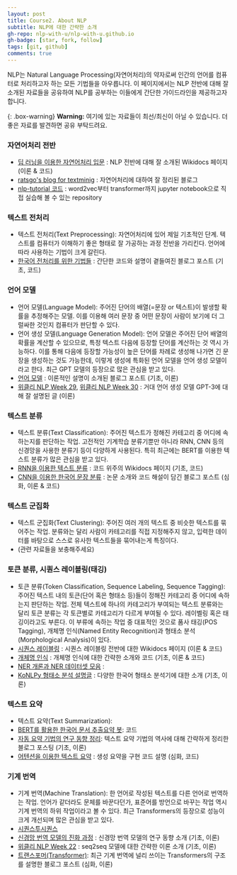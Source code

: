 ```yaml
---
layout: post
title: Course2. About NLP
subtitle: NLP에 대한 간략한 소개
gh-repo: nlp-with-u/nlp-with-u.github.io
gh-badge: [star, fork, follow]
tags: [git, github]
comments: true
---
```


NLP는 Natural Language Processing(자연어처리)의 약자로써 인간의 언어를 컴퓨터로 처리하고자 하는 모든 기법들을 아우릅니다. 이 페이지에서는 NLP 전반에 대해 잘 소개된 자료들을 공유하여 NLP를 공부하는 이들에게 간단한 가이드라인을 제공하고자 합니다.

{: .box-warning}
**Warning:** 여기에 있는 자료들이 최선/최신이 아닐 수 있습니다. 더 좋은 자료를 발견하면 공유 부탁드려요.

### 자연어처리 전반
* [딥 러닝을 이용한 자연어처리 입문](https://wikidocs.net/book/2155) : NLP 전반에 대해 잘 소개된 Wikidocs 페이지 (이론 & 코드)
* [ratsgo's blog for textminig](https://ratsgo.github.io/blog/categories/#natural-language-processing) : 자연어처리에 대하여 잘 정리된 블로그
* [nlp-tutorial 코드](https://github.com/graykode/nlp-tutorial) : word2vec부터 transformer까지 jupyter notebook으로 직접 실습해 볼 수 있는 repository

### 텍스트 전처리
* 텍스트 전처리(Text Preprocessing): 자연어처리에 있어 제일 기초적인 단계. 텍스트를 컴퓨터가 이해하기 좋은 형태로 잘 가공하는 과정 전반을 가리킨다. 언어에 따라 사용하는 기법이 크게 갈린다.
* [한국어 전처리를 위한 기법들](https://ebbnflow.tistory.com/246) : 간단한 코드와 설명이 곁들여진 블로그 포스트 (기초, 코드)

### 언어 모델
* 언어 모델(Language Model): 주어진 단어의 배열(=문장 or 텍스트)이 발생할 확률을 추정해주는 모델. 이를 이용해 여러 문장 중 어떤 문장이 사람이 보기에 더 그럴싸한 것인지 컴퓨터가 판단할 수 있다.
* 언어 생성 모델(Language Generation Model): 언어 모델은 주어진 단어 배열의 확률을 계산할 수 있으므로, 특정 텍스트 다음에 등장할 단어를 계산하는 것 역시 가능하다. 이를 통해 다음에 등장할 가능성이 높은 단어를 차례로 생성해 나가면 긴 문장을 생성하는 것도 가능한데, 이렇게 생성에 특화된 언어 모델을 언어 생성 모델이라고 한다. 최근 GPT 모델의 등장으로 많은 관심을 받고 있다.
* [언어 모델](https://ratsgo.github.io/from%20frequency%20to%20semantics/2017/09/16/LM/) : 이론적인 설명이 소개된 블로그 포스트 (기초, 이론)
* [위클리 NLP Week 29](https://jiho-ml.com/weekly-nlp-29/), [위클리 NLP Week 30](https://jiho-ml.com/weekly-nlp-30/) : 거대 언어 생성 모델 GPT-3에 대해 잘 설명된 글 (이론)

### 텍스트 분류
* 텍스트 분류(Text Classification): 주어진 텍스트가 정해진 카테고리 중 어디에 속하는지를 판단하는 작업. 고전적인 기계학습 분류기뿐만 아니라 RNN, CNN 등의 신경망을 사용한 분류기 등이 다양하게 사용된다. 특히 최근에는 BERT를 이용한 텍스트 분류가 많은 관심을 받고 있다.
* [RNN을 이용한 텍스트 분류](https://wikidocs.net/22891) : 코드 위주의 Wikidocs 페이지 (기초, 코드)
* [CNN을 이용한 한국어 문장 분류](http://docs.likejazz.com/cnn-text-classification-tf/) : 논문 소개와 코드 해설이 담긴 블로그 포스트 (심화, 이론 & 코드)

### 텍스트 군집화
* 텍스트 군집화(Text Clustering): 주어진 여러 개의 텍스트 중 비슷한 텍스트를 묶어주는 작업. 분류와는 달리 사람이 카테고리를 직접 지정해주지 않고, 입력한 데이터를 바탕으로 스스로 유사한 텍스트들을 묶어내는게 특징이다.
* (관련 자료들을 보충해주세요)

### 토큰 분류, 시퀀스 레이블링(태깅)
* 토큰 분류(Token Classification, Sequence Labeling, Sequence Tagging): 주어진 텍스트 내의 토큰(단어 혹은 형태소 등)들이 정해진 카테고리 중 어디에 속하는지 판단하는 작업. 전체 텍스트에 하나의 카테고리가 부여되는 텍스트 분류와는 달리 토큰 분류는 각 토큰별로 카테고리가 다르게 부여될 수 있다. 레이벨링 혹은 태깅이라고도 부른다. 이 부류에 속하는 작업 중 대표적인 것으로 품사 태깅(POS Tagging), 개체명 인식(Named Entity Recognition)과 형태소 분석(Morphological Analysis)이 있다.
* [시퀀스 레이블링](https://wikidocs.net/66108) : 시퀀스 레이블링 전반에 대한 Wikidocs 페이지 (이론 & 코드)
* [개체명 인식](https://wikidocs.net/30682) : 개체명 인식에 대한 간략한 소개와 코드 (기초, 이론 & 코드)
* [NER 개론과 NER 데이터셋 모음](https://stellarway.tistory.com/29) :
* [KoNLPy 형태소 분석 설명글](https://konlpy-ko.readthedocs.io/ko/v0.4.3/morph/) : 다양한 한국어 형태소 분석기에 대한 소개 (기초, 이론)

### 텍스트 요약
* 텍스트 요약(Text Summarization): 
* [BERT를 활용한 한국어 문서 추출요약 봇](https://velog.io/@raqoon886/KorBertSum-SummaryBot): 코드
* [자동 요약 기법의 연구 동향 정리](https://bab2min.tistory.com/625): 텍스트 요약 기법의 역사에 대해 간략하게 정리한 블로그 포스팅 (기초, 이론)
* [어텐션을 이용한 텍스트 요약](https://wikidocs.net/72820) : 생성 요약을 구현 코드 설명 (심화, 코드)

### 기계 번역
* 기계 번역(Machine Translation): 한 언어로 작성된 텍스트를 다른 언어로 번역하는 작업. 언어가 같더라도 문체를 바꾼다던가, 표준어를 방언으로 바꾸는 작업 역시 기계 번역의 하위 작업이라고 볼 수 있다. 최근 Transformers의 등장으로 성능이 크게 개선되며 많은 관심을 받고 있다.
* [시퀀스투시퀀스](https://wikidocs.net/65154)
* [신경망 번역 모델의 진화 과정](https://tech.kakaoenterprise.com/45) : 신경망 번역 모델의 연구 동향 소개 (기초, 이론)
* [위클리 NLP Week 22](https://jiho-ml.com/weekly-nlp-22/) : seq2seq 모델에 대한 간략한 이론 소개 (기초, 이론)
* [트랜스포머(Transformer)](https://ratsgo.github.io/nlpbook/docs/language_model/transformers/): 최근 기계 번역에 널리 쓰이는 Transformers의 구조를 설명한 블로그 포스트 (심화, 이론)
